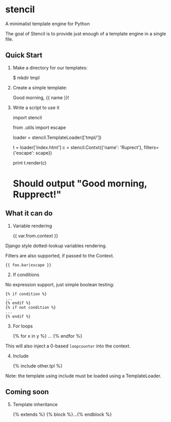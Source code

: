 # stencil
A minimalist template engine for Python

The goal of Stencil is to provide just enough of a template engine in a single file.


## Quick Start

1. Make a directory for our templates:

    $ mkdir tmpl

1. Create a simple template:

    Good morning, {{ name }}!

1. Write a script to use it

    import stencil

    from .utils import escape

    loader = stencil.TemplateLoader(['tmpl/'])

    t = loader['index.html']
    c = stencil.Contxt({'name': 'Ruprect'}, filters={'escape': scape})

    print t.render(c)
    # Should output "Good morning, Rupprect!"

## What it can do

1. Variable rendering

    {{ var.from.context }}

Django style dotted-lookup variables rendering.

Filters are also supported, if passed to the Context.

    {{ foo.bar|escape }}


2. If conditions

No expression support, just simple boolean testing:

    {% if condition %}
    ...
    {% endif %}
    {% if not condition %}
    ...
    {% endif %}


3. For loops

    {% for x in y %}
    ...
    {% endfor %}

This will also inject a 0-based `loopcounter` into the context.

4. Include

    {% include other.tpl %}

Note: the template using include must be loaded using a TemplateLoader.

## Coming soon

5. Template inheritance

    {% extends %}
    {% block %}...{% endblock %}
